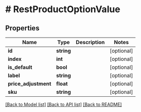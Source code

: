 # # RestProductOptionValue

## Properties

Name | Type | Description | Notes
------------ | ------------- | ------------- | -------------
**id** | **string** |  | [optional]
**index** | **int** |  | [optional]
**is_default** | **bool** |  | [optional]
**label** | **string** |  | [optional]
**price_adjustment** | **float** |  | [optional]
**sku** | **string** |  | [optional]

[[Back to Model list]](../../README.md#models) [[Back to API list]](../../README.md#endpoints) [[Back to README]](../../README.md)
